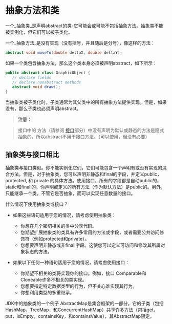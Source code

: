 # 抽象方法和类

一个_抽象类_是声明abstract的类-它可能会或可能不包括抽象方法。抽象类不能被实例化，但它们可以被子类化。

一个_抽象方法_是没有实现（没有括号，并且随后是分号），像这样的方法：

```java
abstract void moveTo(double deltaX, double deltaY);
```

如果一个类包含抽象方法，那么这个类本身必须被声明abstract，如下所示：

```java
public abstract class GraphicObject {
   // declare fields
   // declare nonabstract methods
   abstract void draw();
}
```
当抽象类被子类化时，子类通常为其父类中的所有抽象方法提供实现。但是，如果没有，那么子类也必须声明abstract。

> **注意：**

> 接口中的  方法（请参阅 [接口](//content/java/iandi/createinterface.md)部分）中没有声明为默认或静态的方法是隐式抽象的，所以abstract不用于接口方法。（可以使用，但没有必要）

## 抽象类与接口相比

抽象类与接口类似。你不能实例化它们，它们可能包含一个声明有或没有实现的混合方法。但是，对于抽象类，您可以声明非静态和final的字段，并定义public，protected, 和 private 的具体方法。使用接口，所有的字段都是自动public的，static和finall的。你声明或定义的所有方法（作为默认方法）是public的。另外，只能继承一个类，不管它是否抽象，而可以实现任意数量的接口。

什么情况下使用抽象类或接口？

* 如果这些语句适用于您的情况，请考虑使用抽象类：
   * 你想在几个密切相关的类中分享代码。
   * 您期望扩展抽象类的类具有许多常用的方法或字段，或者需要公共访问修饰符（例如protected和private）。
   * 您想要声明非静态或非finall字段。这使您可以定义可访问和修改其所属对象状态的方法。
 
 * 如果以下任何一种语句适用于您的情况，请考虑使用接口：    
   * 你期望不相关的类将实现你的接口。例如，接口 Comparable和 Cloneable许多不相关的类实现。
   * 您想要指定特定数据类型的行为，但不关心谁实现其行为。
   * 你想利用类型的多重继承。
   
   
JDK中的抽象类的一个例子 AbstractMap是集合框架的一部分。它的子类（包括HashMap，TreeMap，和ConcurrentHashMap）共享许多方法（包括get，put，isEmpty，containsKey，和containsValue），其AbstractMap限定。
   
   
   
   